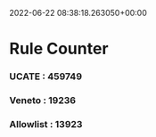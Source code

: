 2022-06-22 08:38:18.263050+00:00
# Rule Counter 
 ### UCATE : 459749

 ### Veneto : 19236

 ### Allowlist : 13923